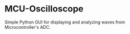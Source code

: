 # MCU-Oscilloscope
Simple Python GUI for displaying and analyzing waves from Microcontroller's ADC.
